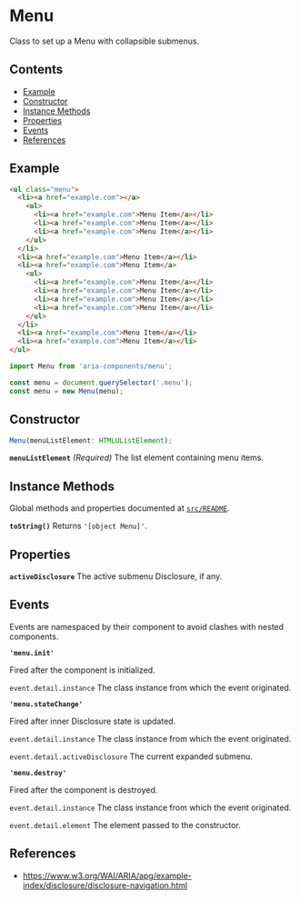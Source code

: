 Menu
====

Class to set up a Menu with collapsible submenus.

## Contents

* [Example](#example)
* [Constructor](#constructor)
* [Instance Methods](#instance-methods)
* [Properties](#properties)
* [Events](#events)
* [References](#references)

## Example

```html
<ul class="menu">
  <li><a href="example.com"></a>
    <ul>
      <li><a href="example.com">Menu Item</a></li>
      <li><a href="example.com">Menu Item</a></li>
      <li><a href="example.com">Menu Item</a></li>
    </ul>
  </li>
  <li><a href="example.com">Menu Item</a></li>
  <li><a href="example.com">Menu Item</a>
    <ul>
      <li><a href="example.com">Menu Item</a></li>
      <li><a href="example.com">Menu Item</a></li>
      <li><a href="example.com">Menu Item</a></li>
      <li><a href="example.com">Menu Item</a></li>
    </ul>
  </li>
  <li><a href="example.com">Menu Item</a></li>
  <li><a href="example.com">Menu Item</a></li>
</ul>
```

```jsx
import Menu from 'aria-components/menu';

const menu = document.querySelector('.menu');
const menu = new Menu(menu);
```

## Constructor

```jsx
Menu(menuListElement: HTMLUListElement);
```

**`menuListElement`** _(Required)_ The list element containing menu items.

## Instance Methods

Global methods and properties documented at [`src/README`](../).

**`toString()`** Returns `'[object Menu]'`.

## Properties

**`activeDisclosure`** The active submenu Disclosure, if any.

## Events

Events are namespaced by their component to avoid clashes with nested components.

**`'menu.init'`**

Fired after the component is initialized.

`event.detail.instance` The class instance from which the event originated.

**`'menu.stateChange'`**

Fired after inner Disclosure state is updated.

`event.detail.instance` The class instance from which the event originated.

`event.detail.activeDisclosure` The current expanded submenu.

**`'menu.destroy'`**

Fired after the component is destroyed.

`event.detail.instance` The class instance from which the event originated.

`event.detail.element` The element passed to the constructor.

## References

- https://www.w3.org/WAI/ARIA/apg/example-index/disclosure/disclosure-navigation.html
